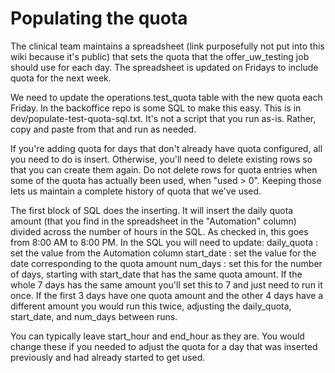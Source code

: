# Populating the quota
The clinical team maintains a spreadsheet (link purposefully not put into this wiki because it's public) that sets the quota that the offer_uw_testing job should use for each day. The spreadsheet is updated on Fridays to include quota for the next week.

We need to update the operations.test_quota table with the new quota each Friday. In the backoffice repo is some SQL to make this easy. This is in dev/populate-test-quota-sql.txt. It's not a script that you run as-is. Rather, copy and paste from that and run as needed.

If you're adding quota for days that don't already have quota configured, all you need to do is insert. Otherwise, you'll need to delete existing rows so that you can create them again. Do not delete rows for quota entries when some of the quota has actually been used, when "used > 0". Keeping those lets us maintain a complete history of quota that we've used.

The first block of SQL does the inserting. It will insert the daily quota amount (that you find in the spreadsheet in the "Automation" column) divided across the number of hours in the SQL. As checked in, this goes from 8:00 AM to 8:00 PM.
In the SQL you will need to update:
daily_quota  : set the value from the Automation column
start_date : set the value for the date corresponding to the quota amount
num_days : set this for the number of days, starting with start_date that has the same quota amount. If the whole 7 days has the same amount you'll set this to 7 and just need to run it once. If the first 3 days have one quota amount and the other 4 days have a different amount you would run this twice, adjusting the daily_quota, start_date, and num_days between runs.

You can typically leave start_hour and end_hour as they are. You would change these if you needed to adjust the quota for a day that was inserted previously and had already started to get used.





